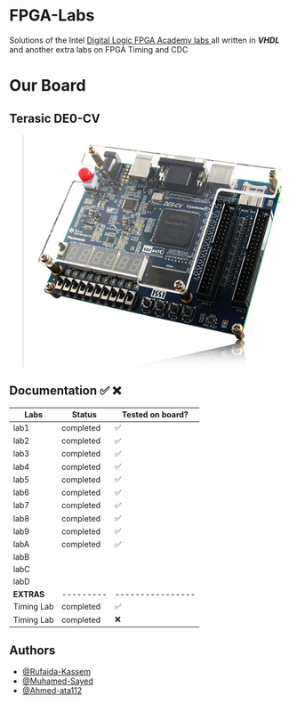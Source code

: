 # FPGA-Labs

Solutions of the Intel [Digital Logic FPGA Academy labs ](https://fpgacademy.org/courses.html) all written in _**VHDL**_ and another extra labs on FPGA Timing and CDC

# Our Board

## Terasic DE0-CV

> ![board](./assets/de0cv.jpg)

## Documentation ✅ ❌

| Labs                    | Status    | Tested on board? |
| ----------------------- | --------- | ---------------- |
| lab1                    | completed | ✅               |
| lab2                    | completed | ✅               |
| lab3                    | completed | ✅               |
| lab4                    | completed | ✅               |
| lab5                    | completed | ✅               |
| lab6                    | completed | ✅               |
| lab7                    | completed | ✅               |
| lab8                    | completed | ✅               |
| lab9                    | completed | ✅               |
| labA                    | completed | ✅               |
| labB                    |           |                  |
| labC                    |           |                  |
| labD                    |           |                  |
| **EXTRAS** | --------- | ---------------- |
| Timing Lab              | completed | ✅               |
| Timing Lab              | completed | ❌               |

## Authors

- [@Rufaida-Kassem](https://www.github.com/Rufaida-Kassem)
- [@Muhamed-Sayed](https://www.github.com/Muhamed-Sayed)
- [@Ahmed-ata112](https://www.github.com/Ahmed-ata112)
